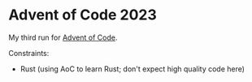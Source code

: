 # Advent of Code 2023


My third run for [Advent of Code](https://adventofcode.com/2023).

Constraints:
- Rust (using AoC to learn Rust; don't expect high quality code here)

